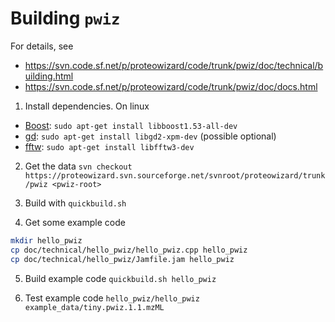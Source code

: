 Building `pwiz`
==============

For details, see
- https://svn.code.sf.net/p/proteowizard/code/trunk/pwiz/doc/technical/building.html
- https://svn.code.sf.net/p/proteowizard/code/trunk/pwiz/doc/docs.html

1) Install dependencies. On linux 
- [Boost](http://boost.org):  `sudo apt-get install libboost1.53-all-dev`
- [gd](http://www.libgd.org): `sudo apt-get install libgd2-xpm-dev` (possible optional)
- [fftw](http://www.fftw.org): `sudo apt-get install libfftw3-dev`

2) Get the data `svn checkout https://proteowizard.svn.sourceforge.net/svnroot/proteowizard/trunk/pwiz <pwiz-root>`

3) Build with `quickbuild.sh`

4) Get some example code

``` sh
mkdir hello_pwiz
cp doc/technical/hello_pwiz/hello_pwiz.cpp hello_pwiz
cp doc/technical/hello_pwiz/Jamfile.jam hello_pwiz
```

5) Build example code `quickbuild.sh hello_pwiz`

6) Test example code `hello_pwiz/hello_pwiz example_data/tiny.pwiz.1.1.mzML`
